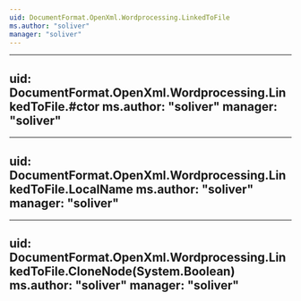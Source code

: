 ```yaml
---
uid: DocumentFormat.OpenXml.Wordprocessing.LinkedToFile
ms.author: "soliver"
manager: "soliver"
---
```


---
uid: DocumentFormat.OpenXml.Wordprocessing.LinkedToFile.#ctor
ms.author: "soliver"
manager: "soliver"
---

---
uid: DocumentFormat.OpenXml.Wordprocessing.LinkedToFile.LocalName
ms.author: "soliver"
manager: "soliver"
---

---
uid: DocumentFormat.OpenXml.Wordprocessing.LinkedToFile.CloneNode(System.Boolean)
ms.author: "soliver"
manager: "soliver"
---
